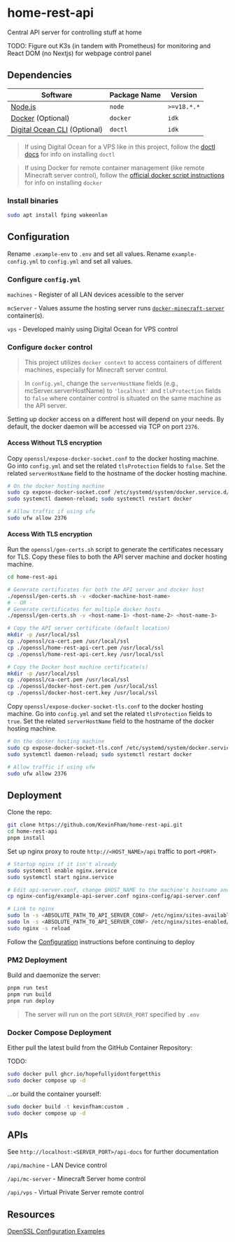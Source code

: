 # home-rest-api

Central API server for controlling stuff at home

TODO: Figure out K3s (in tandem with Prometheus) for monitoring and React DOM (no Nextjs) for webpage control panel

## Dependencies

| Software | Package Name | Version |
| ------------- | ------------- | ------------- |
| [Node.js](https://nodejs.org/en) | `node` | `>=v18.*.*` |
| [Docker](https://www.docker.com) (Optional) | `docker` | `idk` |
| [Digital Ocean CLI](https://docs.digitalocean.com/reference/doctl/) (Optional) | `doctl` | `idk` |

> If using Digital Ocean for a VPS like in this project, follow the [doctl docs](https://docs.digitalocean.com/reference/doctl/) for info on installing `doctl`

> If using Docker for remote container management (like remote Minecraft server control), follow the [official docker script instructions](https://get.docker.com) for info on installing `docker`

### Install binaries

```bash
sudo apt install fping wakeonlan
```

## Configuration

Rename `.example-env` to `.env` and set all values. Rename `example-config.yml` to `config.yml` and set all values.

### Configure `config.yml`

`machines` - Register of all LAN devices acessible to the server

`mcServer` - Values assume the hosting server runs [`docker-minecraft-server`](https://github.com/itzg/docker-minecraft-server) container(s).

`vps` - Developed mainly using Digital Ocean for VPS control

### Configure `docker` control

> This project utilizes `docker context` to access containers of different machines, especially for Minecraft server control. 

> In `config.yml`, change the `serverHostName` fields (e.g., mcServer.serverHostName) to `'localhost'` and `tlsProtection` fields to `false` where container control is situated on the same machine as the API server.

Setting up docker access on a different host will depend on your needs. By default, the docker daemon will be accessed via TCP on port `2376`.

#### Access Without TLS encryption 

Copy `openssl/expose-docker-socket.conf` to the docker hosting machine. Go into `config.yml` and set the related `tlsProtection` fields to `false`. Set the related `serverHostName` field to the hostname of the docker hosting machine.

```bash
# On the docker hosting machine
sudo cp expose-docker-socket.conf /etc/systemd/system/docker.service.d/expose-docker-socket.conf
sudo systemctl daemon-reload; sudo systemctl restart docker

# Allow traffic if using ufw
sudo ufw allow 2376
```

#### Access With TLS encryption

Run the `openssl/gen-certs.sh` script to generate the certificates necessary for TLS. Copy these files to both the API server machine and docker hosting machine.

```bash
cd home-rest-api

# Generate certificates for both the API server and docker host
./openssl/gen-certs.sh -v <docker-machine-host-name>
# - OR -
# Generate certificates for multiple docker hosts
./openssl/gen-certs.sh -v <host-name-1> <host-name-2> <host-name-3>

# Copy the API server certificate (default location)
mkdir -p /usr/local/ssl
cp ./openssl/ca-cert.pem /usr/local/ssl
cp ./openssl/home-rest-api-cert.pem /usr/local/ssl
cp ./openssl/home-rest-api-cert.key /usr/local/ssl

# Copy the Docker host machine certificate(s)
mkdir -p /usr/local/ssl
cp ./openssl/ca-cert.pem /usr/local/ssl
cp ./openssl/docker-host-cert.pem /usr/local/ssl
cp ./openssl/docker-host-cert.key /usr/local/ssl
```

Copy `openssl/expose-docker-socket-tls.conf` to the docker hosting machine. Go into `config.yml` and set the related `tlsProtection` fields to `true`. Set the related `serverHostName` field to the hostname of the docker hosting machine.

```bash
# On the docker hosting machine
sudo cp expose-docker-socket-tls.conf /etc/systemd/system/docker.service.d/expose-docker-socket-tls.conf     # Edit file paths if needed
sudo systemctl daemon-reload; sudo systemctl restart docker

# Allow traffic if using ufw
sudo ufw allow 2376
```

## Deployment

Clone the repo:

```bash
git clone https://github.com/KevinFham/home-rest-api.git
cd home-rest-api
pnpm install
```

Set up nginx proxy to route `http://<HOST_NAME>/api` traffic to port `<PORT>`

```bash
# Startup nginx if it isn't already
sudo systemctl enable nginx.service
sudo systemctl start nginx.service

# Edit api-server.conf, change $HOST_NAME to the machine's hostname and $PORT to the port that this server will listen to
cp nginx-config/example-api-server.conf nginx-config/api-server.conf

# Link to nginx
sudo ln -s <ABSOLUTE_PATH_TO_API_SERVER_CONF> /etc/nginx/sites-available/
sudo ln -s <ABSOLUTE_PATH_TO_API_SERVER_CONF> /etc/nginx/sites-enabled/
sudo nginx -s reload 
```

Follow the [Configuration](https://github.com/KevinFham/home-rest-api/tree/main?tab=readme-ov-file#configuration) instructions before continuing to deploy 

### PM2 Deployment

Build and daemonize the server:

```bash
pnpm run test
pnpm run build
pnpm run deploy
```

> The server will run on the port `SERVER_PORT` specified by `.env`

### Docker Compose Deployment

Either pull the latest build from the GitHub Container Repository:

TODO:

```bash
sudo docker pull ghcr.io/hopefullyidontforgetthis
sudo docker compose up -d
```

...or build the container yourself:
```bash
sudo docker build -t kevinfham:custom .
sudo docker compose up -d
```

## APIs
See `http://localhost:<SERVER_PORT>/api-docs` for further documentation

`/api/machine` - LAN Device control

`/api/mc-server` - Minecraft Server home control

`/api/vps` - Virtual Private Server remote control


## Resources

[OpenSSL Configuration Examples](https://www.ibm.com/docs/en/hpvs/1.2.x?topic=reference-openssl-configuration-examples)
